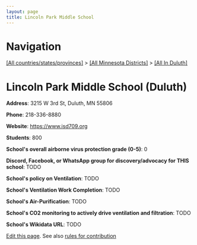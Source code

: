 ```yaml
---
layout: page
title: Lincoln Park Middle School
---
```

# Navigation

[[All countries/states/provinces]](../../..) > [[All Minnesota Districts]](../..) > [[All In Duluth]](..)

# Lincoln Park Middle School (Duluth)

**Address**: 3215 W 3rd St, Duluth, MN 55806

**Phone**: 218-336-8880

**Website**: <https://www.isd709.org>

**Students**: 800

**School's overall airborne virus protection grade (0-5)**: 0

**Discord, Facebook, or WhatsApp group for discovery/advocacy for THIS school**: TODO

**School's policy on Ventilation**: TODO

**School's Ventilation Work Completion**: TODO

**School's Air-Purification**: TODO

**School's CO2 monitoring to actively drive ventilation and filtration**: TODO

**School's Wikidata URL**: TODO


[Edit this page](https://github.com/ventilate-schools/MN/edit/main/./Duluth/Lincoln_Park_Middle_School.md). See also [rules for contribution](../../../contribution-rules/)
